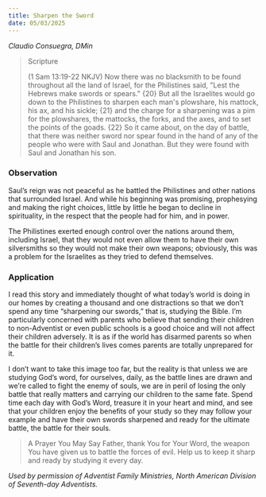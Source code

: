 ```yaml
---
title: Sharpen the Sword
date: 05/03/2025
---
```


_Claudio Consuegra, DMin_

> <p>Scripture</p>
> (1 Sam 13:19-22 NKJV) Now there was no blacksmith to be found throughout all the land of Israel, for the Philistines said, "Lest the Hebrews make swords or spears." {20} But all the Israelites would go down to the Philistines to sharpen each man's plowshare, his mattock, his ax, and his sickle; {21} and the charge for a sharpening was a pim for the plowshares, the mattocks, the forks, and the axes, and to set the points of the goads. {22} So it came about, on the day of battle, that there was neither sword nor spear found in the hand of any of the people who were with Saul and Jonathan. But they were found with Saul and Jonathan his son.

### Observation

Saul’s reign was not peaceful as he battled the Philistines and other nations that surrounded Israel. And while his beginning was promising, prophesying and making the right choices, little by little he began to decline in spirituality, in the respect that the people had for him, and in power.

The Philistines exerted enough control over the nations around them, including Israel, that they would not even allow them to have their own silversmiths so they would not make their own weapons; obviously, this was a problem for the Israelites as they tried to defend themselves.

### Application

I read this story and immediately thought of what today’s world is doing in our homes by creating a thousand and one distractions so that we don’t spend any time “sharpening our swords,” that is, studying the Bible. I’m particularly concerned with parents who believe that sending their children to non-Adventist or even public schools is a good choice and will not affect their children adversely. It is as if the world has disarmed parents so when the battle for their children’s lives comes parents are totally unprepared for it.

I don’t want to take this image too far, but the reality is that unless we are studying God’s word, for ourselves, daily, as the battle lines are drawn and we’re called to fight the enemy of souls, we are in peril of losing the only battle that really matters and carrying our children to the same fate. Spend time each day with God’s Word, treasure it in your heart and mind, and see that your children enjoy the benefits of your study so they may follow your example and have their own swords sharpened and ready for the ultimate battle, the battle for their souls.

> <callout>A Prayer You May Say</callout>
> Father, thank You for Your Word, the weapon You have given us to battle the forces of evil. Help us to keep it sharp and ready by studying it every day.

_Used by permission of Adventist Family Ministries, North American Division of Seventh-day Adventists._